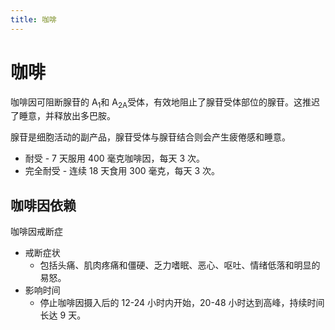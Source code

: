 ```yaml
---
title: 咖啡
---
```


# 咖啡
咖啡因可阻断腺苷的 A<sub>1</sub>和 A<sub>2A</sub>受体，有效地阻止了腺苷受体部位的腺苷。这推迟了睡意，并释放出多巴胺。



腺苷是细胞活动的副产品，腺苷受体与腺苷结合则会产生疲倦感和睡意。

- 耐受 - 7 天服用 400 毫克咖啡因，每天 3 次。
- 完全耐受 - 连续 18 天食用 300 毫克，每天 3 次。

## 咖啡因依赖

咖啡因戒断症

- 戒断症状
  - 包括头痛、肌肉疼痛和僵硬、乏力嗜眠、恶心、呕吐、情绪低落和明显的易怒。
- 影响时间
  - 停止咖啡因摄入后的 12-24 小时内开始，20-48 小时达到高峰，持续时间长达 9 天。
